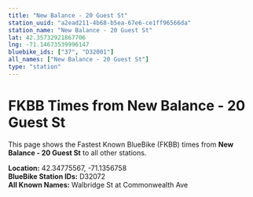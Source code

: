 ```yaml
---
title: "New Balance - 20 Guest St"
station_uuid: "a2ead211-4b68-b5ea-67e6-ce1ff96566da"
station_name: "New Balance - 20 Guest St"
lat: 42.35732921867706
lng: -71.14673539996147
bluebike_ids: ["37", "D32001"]
all_names: ["New Balance - 20 Guest St"]
type: "station"
---
```


# FKBB Times from New Balance - 20 Guest St

This page shows the Fastest Known BlueBike (FKBB) times from **New Balance - 20 Guest St** to all other stations.

**Location:** 42.34775567, -71.1356758  
**BlueBike Station IDs:** D32072  
**All Known Names:** Walbridge St at Commonwealth Ave

